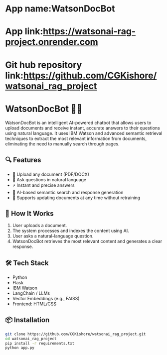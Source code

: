 # App name:WatsonDocBot
# App link:https://watsonai-rag-project.onrender.com
# Git hub repository link:https://github.com/CGKishore/watsonai_rag_project


# WatsonDocBot 🤖📄

WatsonDocBot is an intelligent AI-powered chatbot that allows users to upload documents and receive instant, accurate answers to their questions using natural language. It uses IBM Watson and advanced semantic retrieval techniques to extract the most relevant information from documents, eliminating the need to manually search through pages.

## 🔍 Features

- 📁 Upload any document (PDF/DOCX)
- 💬 Ask questions in natural language
- ⚡ Instant and precise answers
- 🧠 AI-based semantic search and response generation
- 🔄 Supports updating documents at any time without retraining

## 🚀 How It Works

1. User uploads a document.
2. The system processes and indexes the content using AI.
3. User asks a natural-language question.
4. WatsonDocBot retrieves the most relevant content and generates a clear response.

## 🛠️ Tech Stack

- Python
- Flask 
- IBM Watson 
- LangChain / LLMs 
- Vector Embeddings (e.g., FAISS)
- Frontend: HTML/CSS 

## 📦 Installation

```bash
git clone https://github.com/CGKishore/watsonai_rag_project.git
cd watsonai_rag_project
pip install -r requirements.txt
python app.py

